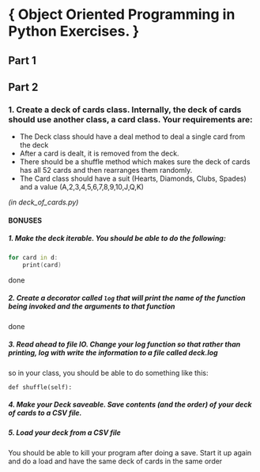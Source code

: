 # { Object Oriented Programming in Python Exercises. }

## Part 1

## Part 2

### 1. Create a deck of cards class. Internally, the deck of cards should use another class, a card class. Your requirements are:

* The Deck class should have a deal method to deal a single card from the deck
* After a card is dealt, it is removed from the deck.
* There should be a shuffle method which makes sure the deck of cards has all 52 cards and then rearranges them randomly.
* The Card class should have a suit (Hearts, Diamonds, Clubs, Spades) and a value (A,2,3,4,5,6,7,8,9,10,J,Q,K)

_(in deck_of_cards.py)_

#### BONUSES

##### 1. Make the deck iterable.  You should be able to do the following:

```d = Deck()
for card in d:
    print(card)
```

done

##### 2. Create a decorator called `log` that will print the name of the function being invoked and the arguments to that function

done

##### 3.  Read ahead to file IO.  Change your log function so that rather than printing, log with write the information to a file called deck.log

so in your class, you should be able to do something like this:

```@log
def shuffle(self):
```



##### 4. Make your Deck saveable.  Save contents (and the order) of your deck of cards to a CSV file.
 


##### 5. Load your deck from a CSV file

You should be able to kill your program after doing a save.  Start it up again and do a load and have the same deck of cards in the same order
